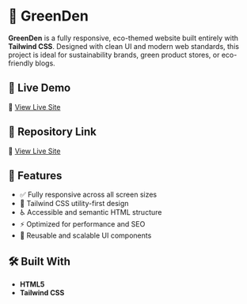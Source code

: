 # 🌿 GreenDen

**GreenDen** is a fully responsive, eco-themed website built entirely with **Tailwind CSS**. Designed with clean UI and modern web standards, this project is ideal for sustainability brands, green product stores, or eco-friendly blogs.

## 🚀 Live Demo

🔗 [View Live Site](https://your-live-demo-link.com)

## 🚀 Repository Link

🔗 [View Live Site](https://your-live-demo-link.com)


## 📂 Features

- ✅ Fully responsive across all screen sizes
- 🎨 Tailwind CSS utility-first design
- ♿ Accessible and semantic HTML structure
- ⚡ Optimized for performance and SEO
- 🧩 Reusable and scalable UI components

## 🛠️ Built With

- **HTML5**
- **Tailwind CSS**



